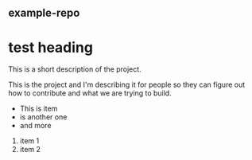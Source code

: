 ## example-repo

# test heading
This is a short description of the project. 

This is the project and I'm describing it for people so they can figure out how to contribute and what we are trying to build. 

- This is item
- is another one
- and more

1. item 1
2. item 2
